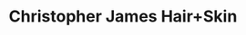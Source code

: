 ---
title: "Christopher James Hair+Skin"
url: /albuquerque/christopher-james-hair-skin/
shop: Friseur
---